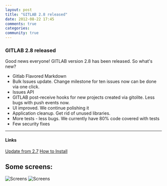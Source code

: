 ```yaml
---
layout: post
title: "GITLAB 2.8 released"
date: 2012-08-22 17:45
comments: true
categories:
community: true
---
```


### GITLAB 2.8 released

Good news everyone! GITLAB version 2.8 has been released.
So what's new?

* Gitlab Flavored Markdown
* Bulk Issues update. Change milestone for ten issues now can be done via one click.
* Issues API
* GITLAB post-receive hooks for new projects created via gitolite. Less bugs with push events now.
* UI improved. We continue polishing it
* Application cleanup. Get rid of unused libraries.
* More tests - less bugs. We currently have 80% code covered with tests
* Few security fixes


- - - 
<h4>Links</h4>
<a title="Update from 2.7" href="https://github.com/gitlabhq/gitlabhq/wiki/From-2.7-to-2.8">Update from 2.7</a>
<a title="How to Install" href="https://github.com/gitlabhq/gitlabhq/blob/stable/doc/installation.md">How to Install</a>

## Some screens:
![Screens](/images/2_8/gitlab_source.png)
![Screens](/images/2_8/gitlab_issues.png)
